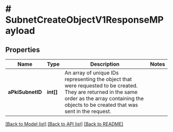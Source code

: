 # # SubnetCreateObjectV1ResponseMPayload

## Properties

Name | Type | Description | Notes
------------ | ------------- | ------------- | -------------
**aPkiSubnetID** | **int[]** | An array of unique IDs representing the object that were requested to be created.  They are returned in the same order as the array containing the objects to be created that was sent in the request. |

[[Back to Model list]](../../README.md#models) [[Back to API list]](../../README.md#endpoints) [[Back to README]](../../README.md)
